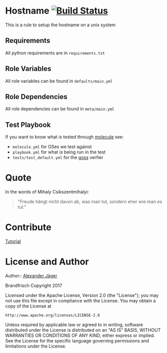 Hostname [![Build Status](https://travis-ci.org/brandfrisch/hostname.svg?branch=master)](https://travis-ci.org/brandfrisch/hostname)
=========

This is a rule to setup the hostname on a unix system

Requirements
------------

All python requirements are in `requirements.txt`

Role Variables
--------------

All role variables can be found in `defaults/main.yml`

Role Dependencies
------------

All role dependencies can be found in `meta/main.yml`

Test Playbook
----------------

If you want to know what is tested through [molecule](https://molecule.readthedocs.io/en/master/) see:

- `molecule.yml` for OSes we test against
- `playbook.yml` for what is being run in the test
- `tests/test_default.yml` for the [goss](https://goss.rocks) verfier


Quote
========
In the words of Mihaly Csikszentmihalyi:

> "Freude hängt nicht davon ab, was man tut, sondern eher wie man es tut."

Contribute
==========

[Tutorial](http://kbroman.github.io/github_tutorial/pages/fork.html)

License and Author
==================

Author:: [Alexander Jäger](https://github.com/lxhunter)

Brandfrisch Copyright 2017

Licensed under the Apache License, Version 2.0 (the "License");
you may not use this file except in compliance with the License.
You may obtain a copy of the License at

    http://www.apache.org/licenses/LICENSE-2.0

Unless required by applicable law or agreed to in writing, software
distributed under the License is distributed on an "AS IS" BASIS,
WITHOUT WARRANTIES OR CONDITIONS OF ANY KIND, either express or implied.
See the License for the specific language governing permissions and
limitations under the License.